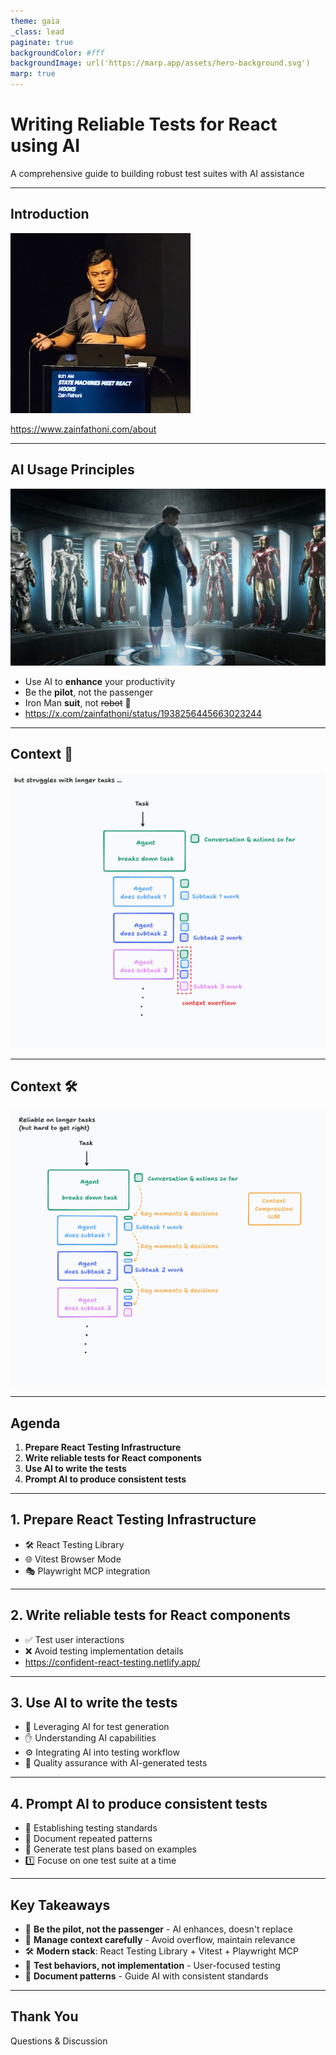 ```yaml
---
theme: gaia
_class: lead
paginate: true
backgroundColor: #fff
backgroundImage: url('https://marp.app/assets/hero-background.svg')
marp: true
---
```


# Writing Reliable Tests for React using AI

A comprehensive guide to building robust test suites with AI assistance

---

## Introduction

![bg left](assets/jsconf-asia-2019.jpg)

https://www.zainfathoni.com/about

---

## AI Usage Principles

![bg right](assets/iron-man.png)

- Use AI to **enhance** your productivity
- Be the **pilot**, not the passenger
- Iron Man **suit**, not ~~robot~~ :robot:
- https://x.com/zainfathoni/status/1938256445663023244

---

## Context 🤯

![bg fit](assets/context-overflow.png)

---

## Context 🛠️

![bg fit](assets/context-engineering.png)

---

## Agenda

1. **Prepare React Testing Infrastructure**
2. **Write reliable tests for React components**
3. **Use AI to write the tests**
4. **Prompt AI to produce consistent tests**

---

## 1. Prepare React Testing Infrastructure

- 🛠️ React Testing Library
- 🌐 Vitest Browser Mode
- 🎭 Playwright MCP integration

---

## 2. Write reliable tests for React components

- ✅ Test user interactions
- ❌ Avoid testing implementation details
- https://confident-react-testing.netlify.app/

---

## 3. Use AI to write the tests

- :robot: Leveraging AI for test generation
- :hand: Understanding AI capabilities
- :gear: Integrating AI into testing workflow
- :repeat: Quality assurance with AI-generated tests

---

## 4. Prompt AI to produce consistent tests

- :brain: Establishing testing standards
- :pencil: Document repeated patterns
- :robot: Generate test plans based on examples
- :one: Focuse on one test suite at a time

---

## Key Takeaways

- 🚀 **Be the pilot, not the passenger** - AI enhances, doesn't replace
- 🧠 **Manage context carefully** - Avoid overflow, maintain relevance
- 🛠️ **Modern stack**: React Testing Library + Vitest + Playwright MCP
- 🎯 **Test behaviors, not implementation** - User-focused testing
- 📝 **Document patterns** - Guide AI with consistent standards

---

## Thank You

Questions & Discussion
